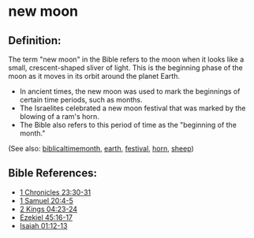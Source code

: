 # new moon #

## Definition: ##

The term "new moon" in the Bible refers to the moon when it looks like a small, crescent-shaped sliver of light. This is the beginning phase of the moon as it moves in its orbit around the planet Earth.

* In ancient times, the new moon was used to mark the beginnings of certain time periods, such as months.
* The Israelites celebrated a new moon festival that was marked by the blowing of a ram's horn.
* The Bible also refers to this period of time as the "beginning of the month."

(See also: [biblicaltimemonth](../other/biblicaltimemonth.md), [earth](../other/earth.md), [festival](../other/festival.md), [horn](../other/horn.md), [sheep](../other/sheep.md))

## Bible References: ##

* [1 Chronicles 23:30-31](https://door43.org/en/bible/notes/1ch/23/30)
* [1 Samuel 20:4-5](https://door43.org/en/bible/notes/1sa/20/04)
* [2 Kings 04:23-24](https://door43.org/en/bible/notes/2ki/04/23)
* [Ezekiel 45:16-17](https://door43.org/en/bible/notes/ezk/45/16)
* [Isaiah 01:12-13](https://door43.org/en/bible/notes/isa/01/12)



